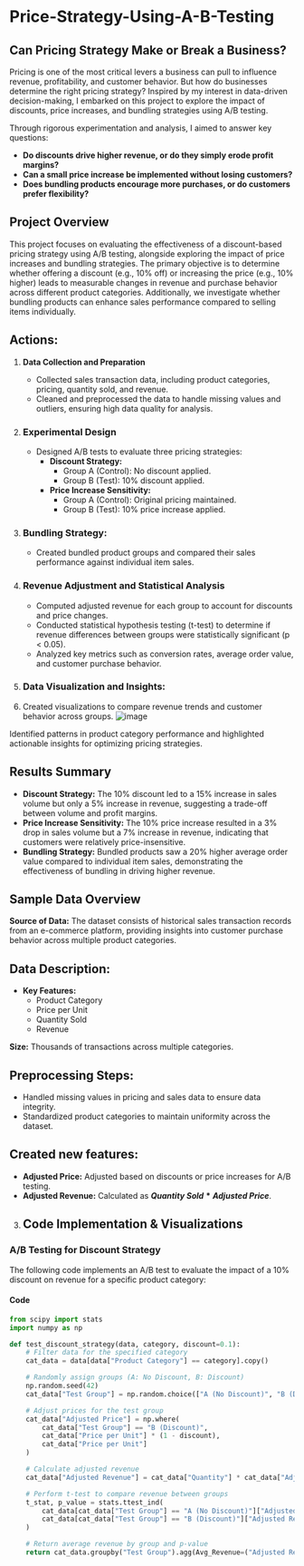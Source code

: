 # Price-Strategy-Using-A-B-Testing
## __Can Pricing Strategy Make or Break a Business?__

Pricing is one of the most critical levers a business can pull to influence revenue, profitability, and customer behavior. But how do businesses determine the right pricing strategy? Inspired by my interest in data-driven decision-making, I embarked on this project to explore the impact of discounts, price increases, and bundling strategies using A/B testing.

Through rigorous experimentation and analysis, I aimed to answer key questions:

- __Do discounts drive higher revenue, or do they simply erode profit margins?__
- __Can a small price increase be implemented without losing customers?__
- __Does bundling products encourage more purchases, or do customers prefer flexibility?__

## __Project Overview__
This project focuses on evaluating the effectiveness of a discount-based pricing strategy using A/B testing, alongside exploring the impact of price increases and bundling strategies. The primary objective is to determine whether offering a discount (e.g., 10% off) or increasing the price (e.g., 10% higher) leads to measurable changes in revenue and purchase behavior across different product categories. Additionally, we investigate whether bundling products can enhance sales performance compared to selling items individually.

## __Actions:__ 
1. __Data Collection and Preparation__
   - Collected sales transaction data, including product categories, pricing, quantity sold, and revenue.
   - Cleaned and preprocessed the data to handle missing values and outliers, ensuring high data quality for analysis.
2. ### __Experimental Design__
   - Designed A/B tests to evaluate three pricing strategies:
      - __Discount Strategy:__
        - Group A (Control): No discount applied.
        - Group B (Test): 10% discount applied.
      - __Price Increase Sensitivity:__
         - Group A (Control): Original pricing maintained.
         - Group B (Test): 10% price increase applied.
3. ### __Bundling Strategy:__
   - Created bundled product groups and compared their sales performance against individual item sales.
4. ### __Revenue Adjustment and Statistical Analysis__
   - Computed adjusted revenue for each group to account for discounts and price changes.
   - Conducted statistical hypothesis testing (t-test) to determine if revenue differences between groups were statistically significant (p < 0.05).
   - Analyzed key metrics such as conversion rates, average order value, and customer purchase behavior.

5. ### __Data Visualization and Insights:__
6. Created visualizations to compare revenue trends and customer behavior across groups.
![image](https://github.com/user-attachments/assets/3527511a-6751-42d7-823f-cb0f1335b66d)

Identified patterns in product category performance and highlighted actionable insights for optimizing pricing strategies.

## __Results Summary__
- __Discount Strategy:__ The 10% discount led to a 15% increase in sales volume but only a 5% increase in revenue, suggesting a trade-off between volume and profit margins.
- __Price Increase Sensitivity:__ The 10% price increase resulted in a 3% drop in sales volume but a 7% increase in revenue, indicating that customers were relatively price-insensitive.
- __Bundling Strategy:__ Bundled products saw a 20% higher average order value compared to individual item sales, demonstrating the effectiveness of bundling in driving higher revenue.

## __Sample Data Overview__
__Source of Data:__
The dataset consists of historical sales transaction records from an e-commerce platform, providing insights into customer purchase behavior across multiple product categories.

## __Data Description:__
- __Key Features:__
  - Product Category
  - Price per Unit
  - Quantity Sold
  - Revenue

__Size:__ Thousands of transactions across multiple categories.

## __Preprocessing Steps:__
- Handled missing values in pricing and sales data to ensure data integrity.
- Standardized product categories to maintain uniformity across the dataset.

## __Created new features:__
- __Adjusted Price:__ Adjusted based on discounts or price increases for A/B testing.
- __Adjusted Revenue:__ Calculated as ___Quantity Sold___ __*__ ___Adjusted Price___.

3. ## __Code Implementation & Visualizations__
### A/B Testing for Discount Strategy

The following code implements an A/B test to evaluate the impact of a 10% discount on revenue for a specific product category:

#### Code

```python
from scipy import stats  
import numpy as np  

def test_discount_strategy(data, category, discount=0.1):  
    # Filter data for the specified category  
    cat_data = data[data["Product Category"] == category].copy()  

    # Randomly assign groups (A: No Discount, B: Discount)  
    np.random.seed(42)  
    cat_data["Test Group"] = np.random.choice(["A (No Discount)", "B (Discount)"], size=len(cat_data))  

    # Adjust prices for the test group  
    cat_data["Adjusted Price"] = np.where(  
        cat_data["Test Group"] == "B (Discount)",  
        cat_data["Price per Unit"] * (1 - discount),  
        cat_data["Price per Unit"]  
    )  

    # Calculate adjusted revenue  
    cat_data["Adjusted Revenue"] = cat_data["Quantity"] * cat_data["Adjusted Price"]  

    # Perform t-test to compare revenue between groups  
    t_stat, p_value = stats.ttest_ind(  
        cat_data[cat_data["Test Group"] == "A (No Discount)"]["Adjusted Revenue"],  
        cat_data[cat_data["Test Group"] == "B (Discount)"]["Adjusted Revenue"]  
    )  

    # Return average revenue by group and p-value  
    return cat_data.groupby("Test Group").agg(Avg_Revenue=("Adjusted Revenue", "mean")), p_value  

